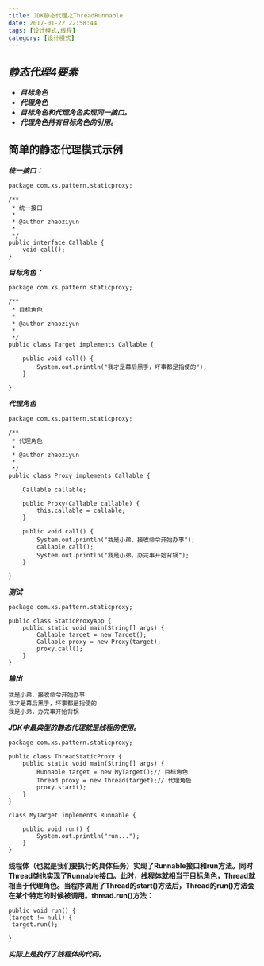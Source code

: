 ```yaml
---
title: JDK静态代理之ThreadRunnable
date: 2017-01-22 22:58:44
tags: [设计模式,线程]
category: [设计模式]
---
```

## ***静态代理4要素***
- ***目标角色***
- ***代理角色*** 
- ***目标角色和代理角色实现同一接口。***
- ***代理角色持有目标角色的引用。***

## **简单的静态代理模式示例** 

***统一接口：***
```
package com.xs.pattern.staticproxy;  
  
/** 
 * 统一接口 
 *  
 * @author zhaoziyun 
 *  
 */  
public interface Callable {  
    void call();  
}  
```
***目标角色：***
```
package com.xs.pattern.staticproxy;  
  
/** 
 * 目标角色 
 *  
 * @author zhaoziyun 
 *  
 */  
public class Target implements Callable {  
  
    public void call() {  
        System.out.println("我才是幕后黑手，坏事都是指使的");
    }  
  
}  
```

***代理角色***
```
package com.xs.pattern.staticproxy;  
  
/** 
 * 代理角色 
 *  
 * @author zhaoziyun 
 *  
 */  
public class Proxy implements Callable {  
  
    Callable callable;  
  
    public Proxy(Callable callable) {  
        this.callable = callable;  
    }  
  
    public void call() {  
        System.out.println("我是小弟，接收命令开始办事");
        callable.call();
        System.out.println("我是小弟，办完事开始背锅");
    }  
  
}  
```

***测试***
```
package com.xs.pattern.staticproxy;  
  
public class StaticProxyApp {  
    public static void main(String[] args) {  
        Callable target = new Target();  
        Callable proxy = new Proxy(target);  
        proxy.call();  
    }  
}  
```
***输出***
```
我是小弟，接收命令开始办事
我才是幕后黑手，坏事都是指使的
我是小弟，办完事开始背锅 
```

***JDK中最典型的静态代理就是线程的使用。***
```
package com.xs.pattern.staticproxy;  
  
public class ThreadStaticProxy {  
    public static void main(String[] args) {  
        Runnable target = new MyTarget();// 目标角色  
        Thread proxy = new Thread(target);// 代理角色  
        proxy.start();  
    }  
}  
  
class MyTarget implements Runnable {  
  
    public void run() {  
        System.out.println("run...");  
    }  
}  
```
**线程体（也就是我们要执行的具体任务）实现了Runnable接口和run方法。同时Thread类也实现了Runnable接口。此时，线程体就相当于目标角色，Thread就相当于代理角色。当程序调用了Thread的start()方法后，Thread的run()方法会在某个特定的时候被调用。thread.run()方法：**
```
public void run() {  
(target != null) {  
 target.run();  
  
}  
```
***实际上是执行了线程体的代码。***